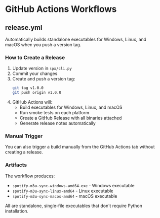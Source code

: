 # GitHub Actions Workflows

## release.yml

Automatically builds standalone executables for Windows, Linux, and macOS when you push a version tag.

### How to Create a Release

1. Update version in `spx/cli.py`
2. Commit your changes
3. Create and push a version tag:
   ```bash
   git tag v1.0.0
   git push origin v1.0.0
   ```
4. GitHub Actions will:
   - Build executables for Windows, Linux, and macOS
   - Run smoke tests on each platform
   - Create a GitHub Release with all binaries attached
   - Generate release notes automatically

### Manual Trigger

You can also trigger a build manually from the GitHub Actions tab without creating a release.

### Artifacts

The workflow produces:
- `spotify-m3u-sync-windows-amd64.exe` - Windows executable
- `spotify-m3u-sync-linux-amd64` - Linux executable
- `spotify-m3u-sync-macos-amd64` - macOS executable

All are standalone, single-file executables that don't require Python installation.
